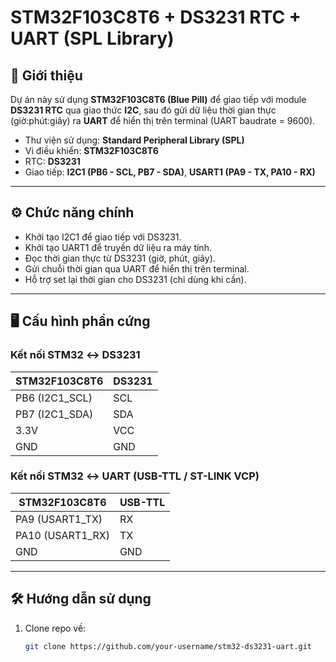 # STM32F103C8T6 + DS3231 RTC + UART (SPL Library)

## 📌 Giới thiệu
Dự án này sử dụng **STM32F103C8T6 (Blue Pill)** để giao tiếp với module **DS3231 RTC** qua giao thức **I2C**, sau đó gửi dữ liệu thời gian thực (giờ:phút:giây) ra **UART** để hiển thị trên terminal (UART baudrate = 9600).

- Thư viện sử dụng: **Standard Peripheral Library (SPL)**
- Vi điều khiển: **STM32F103C8T6**
- RTC: **DS3231**
- Giao tiếp: **I2C1 (PB6 - SCL, PB7 - SDA)**, **USART1 (PA9 - TX, PA10 - RX)**

---

## ⚙️ Chức năng chính
- Khởi tạo I2C1 để giao tiếp với DS3231.  
- Khởi tạo UART1 để truyền dữ liệu ra máy tính.  
- Đọc thời gian thực từ DS3231 (giờ, phút, giây).  
- Gửi chuỗi thời gian qua UART để hiển thị trên terminal.  
- Hỗ trợ set lại thời gian cho DS3231 (chỉ dùng khi cần).  

---

## 🖥️ Cấu hình phần cứng

### Kết nối STM32 ↔ DS3231
| STM32F103C8T6 | DS3231 |
|---------------|--------|
| PB6 (I2C1_SCL) | SCL    |
| PB7 (I2C1_SDA) | SDA    |
| 3.3V          | VCC    |
| GND           | GND    |

### Kết nối STM32 ↔ UART (USB-TTL / ST-LINK VCP)
| STM32F103C8T6 | USB-TTL |
|---------------|---------|
| PA9 (USART1_TX)  | RX      |
| PA10 (USART1_RX) | TX      |
| GND              | GND     |

---

## 🛠️ Hướng dẫn sử dụng
1. Clone repo về:
   ```bash
   git clone https://github.com/your-username/stm32-ds3231-uart.git
